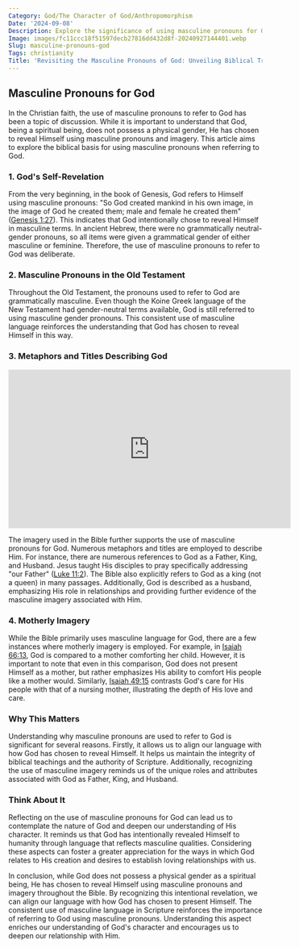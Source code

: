 ```yaml
---
Category: God/The Character of God/Anthropomorphism
Date: '2024-09-08'
Description: Explore the significance of using masculine pronouns for God in religious contexts, examining the implications and controversies surrounding this linguistic tradition. Delve into the theological and cultural aspects shaping this practice.
Image: images/fc11ccc18f51597decb27816dd432d8f-20240927144401.webp
Slug: masculine-pronouns-god
Tags: christianity
Title: 'Revisiting the Masculine Pronouns of God: Unveiling Biblical Truths'
---
```


## Masculine Pronouns for God

In the Christian faith, the use of masculine pronouns to refer to God has been a topic of discussion. While it is important to understand that God, being a spiritual being, does not possess a physical gender, He has chosen to reveal Himself using masculine pronouns and imagery. This article aims to explore the biblical basis for using masculine pronouns when referring to God.

### 1. God's Self-Revelation

From the very beginning, in the book of Genesis, God refers to Himself using masculine pronouns: "So God created mankind in his own image, in the image of God he created them; male and female he created them" ([Genesis 1:27](https://www.bibleref.com/Genesis/1/Genesis-1-27.html)). This indicates that God intentionally chose to reveal Himself in masculine terms. In ancient Hebrew, there were no grammatically neutral-gender pronouns, so all items were given a grammatical gender of either masculine or feminine. Therefore, the use of masculine pronouns to refer to God was deliberate.

### 2. Masculine Pronouns in the Old Testament

Throughout the Old Testament, the pronouns used to refer to God are grammatically masculine. Even though the Koine Greek language of the New Testament had gender-neutral terms available, God is still referred to using masculine gender pronouns. This consistent use of masculine language reinforces the understanding that God has chosen to reveal Himself in this way.

### 3. Metaphors and Titles Describing God


<iframe width="560" height="315" src="https://www.youtube.com/embed/pez-Jp7ORcc" frameborder="0" allow="autoplay; encrypted-media" allowfullscreen></iframe>


The imagery used in the Bible further supports the use of masculine pronouns for God. Numerous metaphors and titles are employed to describe Him. For instance, there are numerous references to God as a Father, King, and Husband. Jesus taught His disciples to pray specifically addressing "our Father" ([Luke 11:2](https://www.bibleref.com/Luke/11/Luke-11-2.html)). The Bible also explicitly refers to God as a king (not a queen) in many passages. Additionally, God is described as a husband, emphasizing His role in relationships and providing further evidence of the masculine imagery associated with Him.

### 4. Motherly Imagery

While the Bible primarily uses masculine language for God, there are a few instances where motherly imagery is employed. For example, in [Isaiah 66:13](https://www.bibleref.com/Isaiah/66/Isaiah-66-13.html), God is compared to a mother comforting her child. However, it is important to note that even in this comparison, God does not present Himself as a mother, but rather emphasizes His ability to comfort His people like a mother would. Similarly, [Isaiah 49:15](https://www.bibleref.com/Isaiah/49/Isaiah-49-15.html) contrasts God's care for His people with that of a nursing mother, illustrating the depth of His love and care.

### Why This Matters

Understanding why masculine pronouns are used to refer to God is significant for several reasons. Firstly, it allows us to align our language with how God has chosen to reveal Himself. It helps us maintain the integrity of biblical teachings and the authority of Scripture. Additionally, recognizing the use of masculine imagery reminds us of the unique roles and attributes associated with God as Father, King, and Husband.

### Think About It

Reflecting on the use of masculine pronouns for God can lead us to contemplate the nature of God and deepen our understanding of His character. It reminds us that God has intentionally revealed Himself to humanity through language that reflects masculine qualities. Considering these aspects can foster a greater appreciation for the ways in which God relates to His creation and desires to establish loving relationships with us.

In conclusion, while God does not possess a physical gender as a spiritual being, He has chosen to reveal Himself using masculine pronouns and imagery throughout the Bible. By recognizing this intentional revelation, we can align our language with how God has chosen to present Himself. The consistent use of masculine language in Scripture reinforces the importance of referring to God using masculine pronouns. Understanding this aspect enriches our understanding of God's character and encourages us to deepen our relationship with Him.